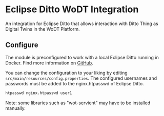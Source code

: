 # Eclipse Ditto WoDT Integration

An integration for Eclipse Ditto that allows interaction with Ditto Thing as Digital Twins in the WoDT Platform.

## Configure

The module is preconfigured to work with a local Eclipse Ditto running in Docker. Find more information on
 [GitHub](https://github.com/eclipse/ditto/tree/master/deployment/docker).

You can change the configuration to your liking by editing `src/main/resources/config.properties`.
The configured usernames and passwords must be added to the nginx.htpasswd of Eclipse Ditto.
```bash
htpasswd nginx.htpasswd user1
```

Note: some libraries such as "wot-servient" may have to be installed manually.